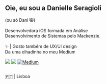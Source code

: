## Oie, eu sou a Danielle Seragioli 

(ou só Dani 😸) <br><br>
Desenvolvedora iOS formada em Análise <br>
Desenvolvimento de Sistemas pelo Mackenzie.
<br><br>
✨ | Gosto também de UX/UI design 
<br>Da uma olhadinha no meu Medium


<div "display: inline_block"> 

  <a href = "mailto:danielle.seragioli@gmail.com"><img src="https://img.shields.io/badge/-Gmail-%23333?style=for-the-badge&logo=gmail&logoColor=white" target="_blank"></a>
  <a href="https://www.linkedin.com/in/danielle-seragioli-2101b0202/" target="_blank"><img src="https://img.shields.io/badge/-LinkedIn-%230077B5?style=for-the-badge&logo=linkedin&logoColor=white" target="_blank"></a> 
[![ Medium](https://img.shields.io/badge/Medium-12100E?style=for-the-badge&logo=medium&logoColor=white)](https://brasil.uxdesign.cc/calmamente-simplificando-o-acesso-ao-atendimento-psicol%C3%B3gico-remoto-no-pa%C3%ADs-98fa887765f5)
##
</div>
🇵🇹 | Lisboa
<div "display: inline_block"> 

</div>

<!--
<div style="display: inline_block" align="center">
  <img align="center" alt="Swift" height="30" width="30" src="https://miro.medium.com/max/800/1*KLrw9Oy3qxuBGqrVKXGL_A.png">
  <img align="center" alt="Python" height="30" width="40" src="https://raw.githubusercontent.com/devicons/devicon/master/icons/python/python-original.svg">
  <img align="center" alt="HTML" height="30" width="40" src="https://raw.githubusercontent.com/devicons/devicon/master/icons/html5/html5-original.svg">
  <img align="center" alt="CSS" height="30" width="40" src="https://raw.githubusercontent.com/devicons/devicon/master/icons/css3/css3-original.svg">
  <img align="center" alt="Js" height="30" width="40" src="https://raw.githubusercontent.com/devicons/devicon/master/icons/javascript/javascript-plain.svg">

  
  
</div>


 


**danielleseragioli/danielleseragioli** is a ✨ _special_ ✨ repository because its `README.md` (this file) appears on your GitHub profile.

Here are some ideas to get you started:
### Hi there 👋
- 🔭 I’m currently working on ...
- 🌱 I’m currently learning ...
- 👯 I’m looking to collaborate on ...
- 🤔 I’m looking for help with ...
- 💬 Ask me about ...
- 📫 How to reach me: ...
- 😄 Pronouns: ...
- ⚡ Fun fact: ...
-->
